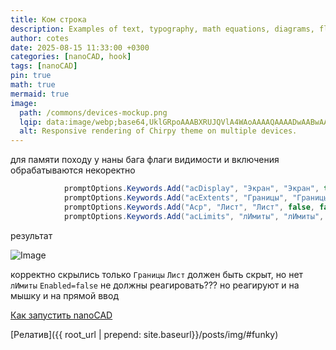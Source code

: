 ```yaml
---
title: Ком строка
description: Examples of text, typography, math equations, diagrams, flowcharts, pictures, videos, and more.
author: cotes
date: 2025-08-15 11:33:00 +0300
categories: [nanoCAD, hook]
tags: [nanoCAD]
pin: true
math: true
mermaid: true
image:
  path: /commons/devices-mockup.png
  lqip: data:image/webp;base64,UklGRpoAAABXRUJQVlA4WAoAAAAQAAAADwAABwAAQUxQSDIAAAARL0AmbZurmr57yyIiqE8oiG0bejIYEQTgqiDA9vqnsUSI6H+oAERp2HZ65qP/VIAWAFZQOCBCAAAA8AEAnQEqEAAIAAVAfCWkAALp8sF8rgRgAP7o9FDvMCkMde9PK7euH5M1m6VWoDXf2FkP3BqV0ZYbO6NA/VFIAAAA
  alt: Responsive rendering of Chirpy theme on multiple devices.
---
```


для памяти походу у наны бага
флаги видимости и включения обрабатываются некоректно
```csharp
            promptOptions.Keywords.Add("acDisplay", "Экран", "Экран", true, true);
            promptOptions.Keywords.Add("acExtents", "Границы", "Границы", false, true);
            promptOptions.Keywords.Add("Acp", "Лист", "Лист", false, false);
            promptOptions.Keywords.Add("acLimits", "лИмиты", "лИмиты", true, false);
```
результат

![Image](https://github.com/user-attachments/assets/9bb15f5a-0025-4d31-b8ab-bbe453c8d267)

корректно скрылись только `Границы`
`Лист` должен быть скрыт, но нет
`лИмиты` `Enabled=false` не должны реагировать??? но реагируют и на мышку и на прямой ввод



[Как запустить nanoCAD](#funky)

[Релатив]({{ root_url | prepend: site.baseurl}}/posts/img/#funky)

